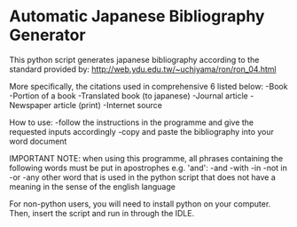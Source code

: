 # Automatic Japanese Bibliography Generator
This python script generates japanese bibliography according to the standard provided by:
http://web.ydu.edu.tw/~uchiyama/ron/ron_04.html

More specifically, the citations used in comprehensive 6 listed below:
-Book
-Portion of a book
-Translated book (to japanese)
-Journal article
-Newspaper article (print)
-Internet source

How to use:
-follow the instructions in the programme and give the requested inputs accordingly
-copy and paste the bibliography into your word document

IMPORTANT NOTE: when using this programme, all phrases containing the following words must be put in apostrophes e.g. 'and':
-and
-with
-in
-not in
-or
-any other word that is used in the python script that does not have a meaning in the sense of the english language

For non-python users, you will need to install python on your computer. Then, insert the script and run in through the IDLE.
